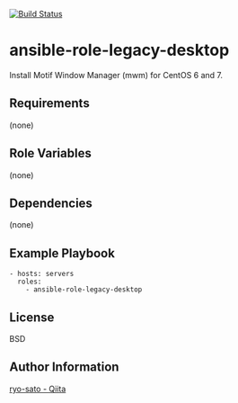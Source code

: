 [![Build Status](https://travis-ci.org/sb3f-ryo-sato/ansible-role-legacy-desktop.svg?branch=master)](https://travis-ci.org/sb3f-ryo-sato/ansible-role-legacy-desktop)

# ansible-role-legacy-desktop

Install Motif Window Manager (mwm) for CentOS 6 and 7.

## Requirements

(none)

## Role Variables

(none)

## Dependencies

(none)

## Example Playbook

```
- hosts: servers
  roles:
    - ansible-role-legacy-desktop
```

## License

BSD

## Author Information

[ryo-sato - Qiita](https://qiita.com/ryo-sato)
